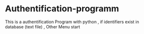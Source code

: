 # Authentification-programm
This is a authentification Program with python , if  identifiers exist in database (text file) , Other Menu start
